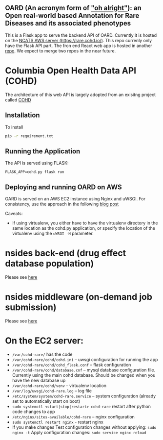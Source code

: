 ## OARD (An acronym form of ["oh alright"](https://www.urbandictionary.com/define.php?term=oard)): an **O**pen real-world based **A**nnotation for **R**are **D**iseases and its associated phenotypes


This is a Flask app to serve the backend API of OARD. Currently it is hosted on the 
[NCATS AWS server (https://rare.cohd.io/)](https://rare.cohd.io/). This repo currenly only have the Flask API part. The fron end React web app is hosted in another [repo](https://github.com/stormliucong/oard-react). We expect to merge two repos in the near future.

# Columbia Open Health Data API (COHD)
The architecture of this web API is largely adopted from an exisitng project called [COHD](https://github.com/WengLab-InformaticsResearch/cohd_api)
## Installation

To install
```sh
pip -r requirement.txt
```

## Running the Application

The API is served using FLASK:

```
FLASK_APP=cohd.py flask run
```

## Deploying and running OARD on AWS

OARD is served on an AWS EC2 instance using Nginx and uWSGI. For consistency, use the approach in the following [blog post](http://vladikk.com/2013/09/12/serving-flask-with-nginx-on-ubuntu/)

Caveats:

- If using virtualenv, you either have to have the virtualenv directory in the same location as the cohd.py application, or specify the location of the virtualenv using the `uWSGI -H` parameter.

# nsides back-end (drug effect database population)
Please see [here](https://github.com/tatonetti-lab/nsides/tree/master/condor)

# nsides middleware (on-demand job submission)
Please see [here](https://github.com/tatonetti-lab/nsides/tree/master/job_api)

# On the EC2 server:
- `/var/cohd-rare/` has the code
- `/var/cohd-rare/cohd/cohd.ini` – uwsgi configuration for running the app
- `/var/cohd-rare/cohd/cohd_flask.conf` – flask configuration
- `/var/cohd-rare/cohd/database.cnf` – mysql database configuration file. Currently using the main cohd database. Should be changed when you have the new database up
- `/var/cohd-rare/cohd/venv` – virtualenv location
- `/var/log/uwsgi/cohd-rare.log` – log file
- `/etc/system/system/cohd-rare.service` – system configuration (already set to automatically start on boot)
- `sudo systemctl <start|stop|restart> cohd-rare`
restart after python code changes to app
- `/etc/nginx/sites-available/cohd-rare` – nginx configuration
- `sudo systemctl restart nginx` - restart nginx
- If you make changes
Test configuration changes without applying: `sudo nginx -t`
Apply configuration changes: `sudo service nginx reload`
